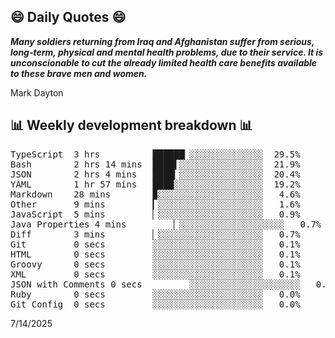 ## 😄 Daily Quotes 😄

_**Many soldiers returning from Iraq and Afghanistan suffer from serious, long-term, physical and mental health problems, due to their service. It is unconscionable to cut the already limited health care benefits available to these brave men and women.**_

Mark Dayton



## 📊 Weekly development breakdown 📊

<pre>TypeScript  3 hrs          ██████▏░░░░░░░░░░░░░░  29.5%
Bash        2 hrs 14 mins  ████▌░░░░░░░░░░░░░░░░  21.9%
JSON        2 hrs 4 mins   ████▎░░░░░░░░░░░░░░░░  20.4%
YAML        1 hr 57 mins   ████░░░░░░░░░░░░░░░░░  19.2%
Markdown    28 mins        ▉░░░░░░░░░░░░░░░░░░░░   4.6%
Other       9 mins         ▎░░░░░░░░░░░░░░░░░░░░   1.6%
JavaScript  5 mins         ▏░░░░░░░░░░░░░░░░░░░░   0.9%
Java Properties 4 mins         ▏░░░░░░░░░░░░░░░░░░░░   0.7%
Diff        3 mins         ▏░░░░░░░░░░░░░░░░░░░░   0.7%
Git         0 secs         ░░░░░░░░░░░░░░░░░░░░░   0.1%
HTML        0 secs         ░░░░░░░░░░░░░░░░░░░░░   0.1%
Groovy      0 secs         ░░░░░░░░░░░░░░░░░░░░░   0.1%
XML         0 secs         ░░░░░░░░░░░░░░░░░░░░░   0.1%
JSON with Comments 0 secs         ░░░░░░░░░░░░░░░░░░░░░   0.1%
Ruby        0 secs         ░░░░░░░░░░░░░░░░░░░░░   0.0%
Git Config  0 secs         ░░░░░░░░░░░░░░░░░░░░░   0.0%</pre>

7/14/2025